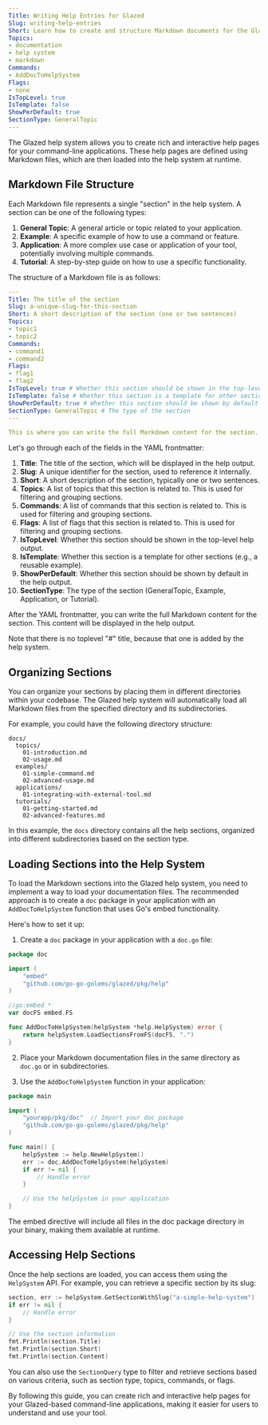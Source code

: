 ```yaml
---
Title: Writing Help Entries for Glazed
Slug: writing-help-entries
Short: Learn how to create and structure Markdown documents for the Glazed help system
Topics:
- documentation
- help system
- markdown
Commands:
- AddDocToHelpSystem
Flags:
- none
IsTopLevel: true
IsTemplate: false
ShowPerDefault: true
SectionType: GeneralTopic
---
```


The Glazed help system allows you to create rich and interactive help pages for your command-line applications. These help pages are defined using Markdown files, which are then loaded into the help system at runtime.

## Markdown File Structure

Each Markdown file represents a single "section" in the help system. A section can be one of the following types:

1. **General Topic**: A general article or topic related to your application.
2. **Example**: A specific example of how to use a command or feature.
3. **Application**: A more complex use case or application of your tool, potentially involving multiple commands.
4. **Tutorial**: A step-by-step guide on how to use a specific functionality.

The structure of a Markdown file is as follows:

```yaml
---
Title: The title of the section
Slug: a-unique-slug-for-this-section
Short: A short description of the section (one or two sentences)
Topics:
- topic1
- topic2
Commands:
- command1
- command2
Flags:
- flag1
- flag2
IsTopLevel: true # Whether this section should be shown in the top-level help
IsTemplate: false # Whether this section is a template for other sections
ShowPerDefault: true # Whether this section should be shown by default
SectionType: GeneralTopic # The type of the section
---

This is where you can write the full Markdown content for the section.
```

Let's go through each of the fields in the YAML frontmatter:

1. **Title**: The title of the section, which will be displayed in the help output.
2. **Slug**: A unique identifier for the section, used to reference it internally.
3. **Short**: A short description of the section, typically one or two sentences.
4. **Topics**: A list of topics that this section is related to. This is used for filtering and grouping sections.
5. **Commands**: A list of commands that this section is related to. This is used for filtering and grouping sections.
6. **Flags**: A list of flags that this section is related to. This is used for filtering and grouping sections.
7. **IsTopLevel**: Whether this section should be shown in the top-level help output.
8. **IsTemplate**: Whether this section is a template for other sections (e.g., a reusable example).
9. **ShowPerDefault**: Whether this section should be shown by default in the help output.
10. **SectionType**: The type of the section (GeneralTopic, Example, Application, or Tutorial).

After the YAML frontmatter, you can write the full Markdown content for the section. This content will be displayed in the help output.

Note that there is no toplevel "#" title, because that one is added by the help system.

## Organizing Sections

You can organize your sections by placing them in different directories within your codebase. The Glazed help system will automatically load all Markdown files from the specified directory and its subdirectories.

For example, you could have the following directory structure:

```
docs/
  topics/
    01-introduction.md
    02-usage.md
  examples/
    01-simple-command.md
    02-advanced-usage.md
  applications/
    01-integrating-with-external-tool.md
  tutorials/
    01-getting-started.md
    02-advanced-features.md
```

In this example, the `docs` directory contains all the help sections, organized into different subdirectories based on the section type.

## Loading Sections into the Help System

To load the Markdown sections into the Glazed help system, you need to implement a way to load your documentation files. The recommended approach is to create a `doc` package in your application with an `AddDocToHelpSystem` function that uses Go's embed functionality.

Here's how to set it up:

1. Create a `doc` package in your application with a `doc.go` file:

```go
package doc

import (
    "embed"
    "github.com/go-go-golems/glazed/pkg/help"
)

//go:embed *
var docFS embed.FS

func AddDocToHelpSystem(helpSystem *help.HelpSystem) error {
    return helpSystem.LoadSectionsFromFS(docFS, ".")
}
```

2. Place your Markdown documentation files in the same directory as `doc.go` or in subdirectories.

3. Use the `AddDocToHelpSystem` function in your application:

```go
package main

import (
    "yourapp/pkg/doc"  // Import your doc package
    "github.com/go-go-golems/glazed/pkg/help"
)

func main() {
    helpSystem := help.NewHelpSystem()
    err := doc.AddDocToHelpSystem(helpSystem)
    if err != nil {
        // Handle error
    }

    // Use the helpSystem in your application
}
```

The embed directive will include all files in the doc package directory in your binary, making them available at runtime.

## Accessing Help Sections

Once the help sections are loaded, you can access them using the `HelpSystem` API. For example, you can retrieve a specific section by its slug:

```go
section, err := helpSystem.GetSectionWithSlug("a-simple-help-system")
if err != nil {
    // Handle error
}

// Use the section information
fmt.Println(section.Title)
fmt.Println(section.Short)
fmt.Println(section.Content)
```

You can also use the `SectionQuery` type to filter and retrieve sections based on various criteria, such as section type, topics, commands, or flags.

By following this guide, you can create rich and interactive help pages for your Glazed-based command-line applications, making it easier for users to understand and use your tool.